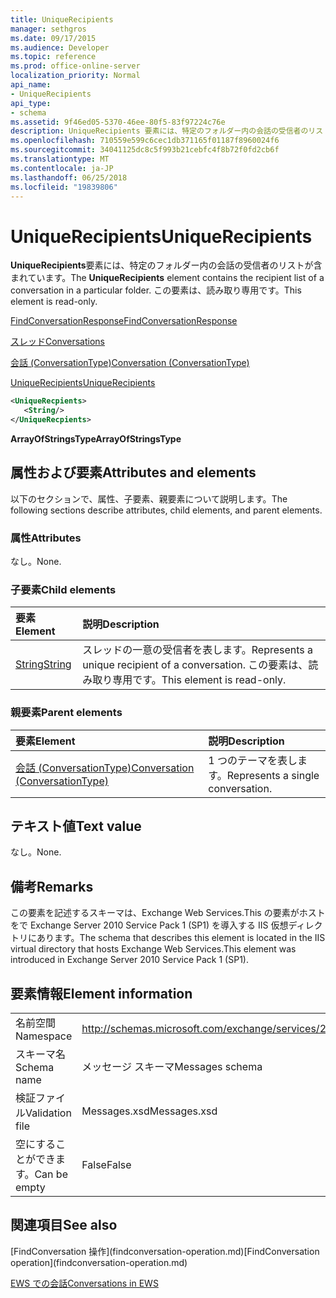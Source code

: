 ```yaml
---
title: UniqueRecipients
manager: sethgros
ms.date: 09/17/2015
ms.audience: Developer
ms.topic: reference
ms.prod: office-online-server
localization_priority: Normal
api_name:
- UniqueRecipients
api_type:
- schema
ms.assetid: 9f46ed05-5370-46ee-80f5-83f97224c76e
description: UniqueRecipients 要素には、特定のフォルダー内の会話の受信者のリストが含まれています。 この要素は、読み取り専用です。
ms.openlocfilehash: 710559e599c6cec1db371165f01187f8960024f6
ms.sourcegitcommit: 34041125dc8c5f993b21cebfc4f8b72f0fd2cb6f
ms.translationtype: MT
ms.contentlocale: ja-JP
ms.lasthandoff: 06/25/2018
ms.locfileid: "19839806"
---
```

# <a name="uniquerecipients"></a><span data-ttu-id="b0eb1-104">UniqueRecipients</span><span class="sxs-lookup"><span data-stu-id="b0eb1-104">UniqueRecipients</span></span>

<span data-ttu-id="b0eb1-105">**UniqueRecipients**要素には、特定のフォルダー内の会話の受信者のリストが含まれています。</span><span class="sxs-lookup"><span data-stu-id="b0eb1-105">The **UniqueRecipients** element contains the recipient list of a conversation in a particular folder.</span></span> <span data-ttu-id="b0eb1-106">この要素は、読み取り専用です。</span><span class="sxs-lookup"><span data-stu-id="b0eb1-106">This element is read-only.</span></span> 
  
[<span data-ttu-id="b0eb1-107">FindConversationResponse</span><span class="sxs-lookup"><span data-stu-id="b0eb1-107">FindConversationResponse</span></span>](findconversationresponse.md)
  
[<span data-ttu-id="b0eb1-108">スレッド</span><span class="sxs-lookup"><span data-stu-id="b0eb1-108">Conversations</span></span>](conversations-ex15websvcsotherref.md)
  
[<span data-ttu-id="b0eb1-109">会話 (ConversationType)</span><span class="sxs-lookup"><span data-stu-id="b0eb1-109">Conversation (ConversationType)</span></span>](conversation-conversationtype.md)
  
[<span data-ttu-id="b0eb1-110">UniqueRecipients</span><span class="sxs-lookup"><span data-stu-id="b0eb1-110">UniqueRecipients</span></span>](uniquerecipients.md)
  
```XML
<UniqueRecpients>
   <String/>
</UniqueRecpients>
```

 <span data-ttu-id="b0eb1-111">**ArrayOfStringsType**</span><span class="sxs-lookup"><span data-stu-id="b0eb1-111">**ArrayOfStringsType**</span></span>
## <a name="attributes-and-elements"></a><span data-ttu-id="b0eb1-112">属性および要素</span><span class="sxs-lookup"><span data-stu-id="b0eb1-112">Attributes and elements</span></span>

<span data-ttu-id="b0eb1-113">以下のセクションで、属性、子要素、親要素について説明します。</span><span class="sxs-lookup"><span data-stu-id="b0eb1-113">The following sections describe attributes, child elements, and parent elements.</span></span>
  
### <a name="attributes"></a><span data-ttu-id="b0eb1-114">属性</span><span class="sxs-lookup"><span data-stu-id="b0eb1-114">Attributes</span></span>

<span data-ttu-id="b0eb1-115">なし。</span><span class="sxs-lookup"><span data-stu-id="b0eb1-115">None.</span></span>
  
### <a name="child-elements"></a><span data-ttu-id="b0eb1-116">子要素</span><span class="sxs-lookup"><span data-stu-id="b0eb1-116">Child elements</span></span>

|<span data-ttu-id="b0eb1-117">**要素**</span><span class="sxs-lookup"><span data-stu-id="b0eb1-117">**Element**</span></span>|<span data-ttu-id="b0eb1-118">**説明**</span><span class="sxs-lookup"><span data-stu-id="b0eb1-118">**Description**</span></span>|
|:-----|:-----|
|[<span data-ttu-id="b0eb1-119">String</span><span class="sxs-lookup"><span data-stu-id="b0eb1-119">String</span></span>](string.md) <br/> |<span data-ttu-id="b0eb1-120">スレッドの一意の受信者を表します。</span><span class="sxs-lookup"><span data-stu-id="b0eb1-120">Represents a unique recipient of a conversation.</span></span> <span data-ttu-id="b0eb1-121">この要素は、読み取り専用です。</span><span class="sxs-lookup"><span data-stu-id="b0eb1-121">This element is read-only.</span></span>  <br/> |
   
### <a name="parent-elements"></a><span data-ttu-id="b0eb1-122">親要素</span><span class="sxs-lookup"><span data-stu-id="b0eb1-122">Parent elements</span></span>

|<span data-ttu-id="b0eb1-123">**要素**</span><span class="sxs-lookup"><span data-stu-id="b0eb1-123">**Element**</span></span>|<span data-ttu-id="b0eb1-124">**説明**</span><span class="sxs-lookup"><span data-stu-id="b0eb1-124">**Description**</span></span>|
|:-----|:-----|
|[<span data-ttu-id="b0eb1-125">会話 (ConversationType)</span><span class="sxs-lookup"><span data-stu-id="b0eb1-125">Conversation (ConversationType)</span></span>](conversation-conversationtype.md) <br/> |<span data-ttu-id="b0eb1-126">1 つのテーマを表します。</span><span class="sxs-lookup"><span data-stu-id="b0eb1-126">Represents a single conversation.</span></span>  <br/> |
   
## <a name="text-value"></a><span data-ttu-id="b0eb1-127">テキスト値</span><span class="sxs-lookup"><span data-stu-id="b0eb1-127">Text value</span></span>

<span data-ttu-id="b0eb1-128">なし。</span><span class="sxs-lookup"><span data-stu-id="b0eb1-128">None.</span></span>
  
## <a name="remarks"></a><span data-ttu-id="b0eb1-129">備考</span><span class="sxs-lookup"><span data-stu-id="b0eb1-129">Remarks</span></span>

<span data-ttu-id="b0eb1-130">この要素を記述するスキーマは、Exchange Web Services.This の要素がホストをで Exchange Server 2010 Service Pack 1 (SP1) を導入する IIS 仮想ディレクトリにあります。</span><span class="sxs-lookup"><span data-stu-id="b0eb1-130">The schema that describes this element is located in the IIS virtual directory that hosts Exchange Web Services.This element was introduced in Exchange Server 2010 Service Pack 1 (SP1).</span></span>
  
## <a name="element-information"></a><span data-ttu-id="b0eb1-131">要素情報</span><span class="sxs-lookup"><span data-stu-id="b0eb1-131">Element information</span></span>

|||
|:-----|:-----|
|<span data-ttu-id="b0eb1-132">名前空間</span><span class="sxs-lookup"><span data-stu-id="b0eb1-132">Namespace</span></span>  <br/> |http://schemas.microsoft.com/exchange/services/2006/messages  <br/> |
|<span data-ttu-id="b0eb1-133">スキーマ名</span><span class="sxs-lookup"><span data-stu-id="b0eb1-133">Schema name</span></span>  <br/> |<span data-ttu-id="b0eb1-134">メッセージ スキーマ</span><span class="sxs-lookup"><span data-stu-id="b0eb1-134">Messages schema</span></span>  <br/> |
|<span data-ttu-id="b0eb1-135">検証ファイル</span><span class="sxs-lookup"><span data-stu-id="b0eb1-135">Validation file</span></span>  <br/> |<span data-ttu-id="b0eb1-136">Messages.xsd</span><span class="sxs-lookup"><span data-stu-id="b0eb1-136">Messages.xsd</span></span>  <br/> |
|<span data-ttu-id="b0eb1-137">空にすることができます。</span><span class="sxs-lookup"><span data-stu-id="b0eb1-137">Can be empty</span></span>  <br/> |<span data-ttu-id="b0eb1-138">False</span><span class="sxs-lookup"><span data-stu-id="b0eb1-138">False</span></span>  <br/> |
   
## <a name="see-also"></a><span data-ttu-id="b0eb1-139">関連項目</span><span class="sxs-lookup"><span data-stu-id="b0eb1-139">See also</span></span>



<span data-ttu-id="b0eb1-140">
  [FindConversation 操作](findconversation-operation.md)</span><span class="sxs-lookup"><span data-stu-id="b0eb1-140">[FindConversation operation](findconversation-operation.md)</span></span>


[<span data-ttu-id="b0eb1-141">EWS での会話</span><span class="sxs-lookup"><span data-stu-id="b0eb1-141">Conversations in EWS</span></span>](http://msdn.microsoft.com/library/91e64629-db6c-4c94-9dcb-d386232e8467%28Office.15%29.aspx)

